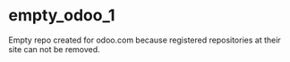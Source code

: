 # empty_odoo_1
Empty repo created for odoo.com because registered repositories at their site can not be removed.
